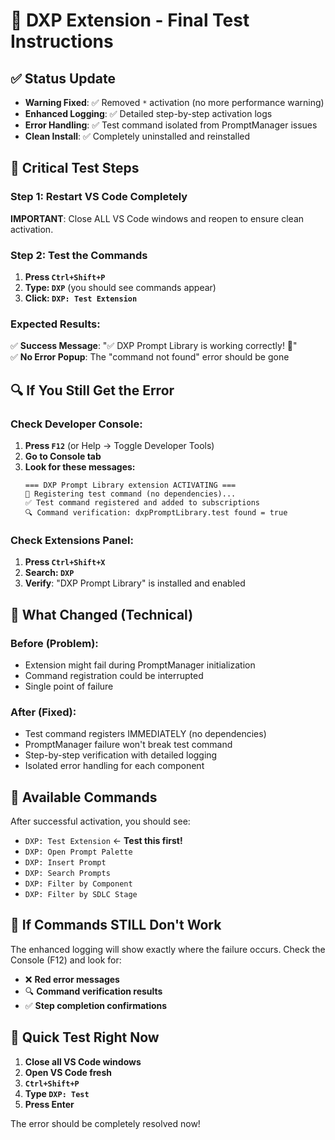 # 🚀 DXP Extension - Final Test Instructions

## ✅ **Status Update**
- **Warning Fixed**: ✅ Removed `*` activation (no more performance warning)
- **Enhanced Logging**: ✅ Detailed step-by-step activation logs
- **Error Handling**: ✅ Test command isolated from PromptManager issues
- **Clean Install**: ✅ Completely uninstalled and reinstalled

## 🎯 **Critical Test Steps**

### **Step 1: Restart VS Code Completely**
**IMPORTANT**: Close ALL VS Code windows and reopen to ensure clean activation.

### **Step 2: Test the Commands**
1. **Press `Ctrl+Shift+P`**
2. **Type: `DXP`** (you should see commands appear)
3. **Click: `DXP: Test Extension`**

### **Expected Results:**
✅ **Success Message**: "✅ DXP Prompt Library is working correctly! 🎉"  
✅ **No Error Popup**: The "command not found" error should be gone

## 🔍 **If You Still Get the Error**

### Check Developer Console:
1. **Press `F12`** (or Help → Toggle Developer Tools)
2. **Go to Console tab**
3. **Look for these messages:**
   ```
   === DXP Prompt Library extension ACTIVATING ===
   🔧 Registering test command (no dependencies)...
   ✅ Test command registered and added to subscriptions
   🔍 Command verification: dxpPromptLibrary.test found = true
   ```

### Check Extensions Panel:
1. **Press `Ctrl+Shift+X`**
2. **Search: `DXP`**
3. **Verify**: "DXP Prompt Library" is installed and enabled

## 🎯 **What Changed (Technical)**

### **Before** (Problem):
- Extension might fail during PromptManager initialization
- Command registration could be interrupted
- Single point of failure

### **After** (Fixed):
- Test command registers IMMEDIATELY (no dependencies)
- PromptManager failure won't break test command
- Step-by-step verification with detailed logging
- Isolated error handling for each component

## 📝 **Available Commands** 
After successful activation, you should see:
- `DXP: Test Extension` ← **Test this first!**
- `DXP: Open Prompt Palette`
- `DXP: Insert Prompt`
- `DXP: Search Prompts`
- `DXP: Filter by Component`
- `DXP: Filter by SDLC Stage`

## 🚨 **If Commands STILL Don't Work**
The enhanced logging will show exactly where the failure occurs. Check the Console (F12) and look for:
- ❌ **Red error messages**
- 🔍 **Command verification results**
- ✅ **Step completion confirmations**

## 🎯 **Quick Test Right Now**
1. **Close all VS Code windows**
2. **Open VS Code fresh**
3. **`Ctrl+Shift+P`**
4. **Type `DXP: Test`**
5. **Press Enter**

The error should be completely resolved now!
